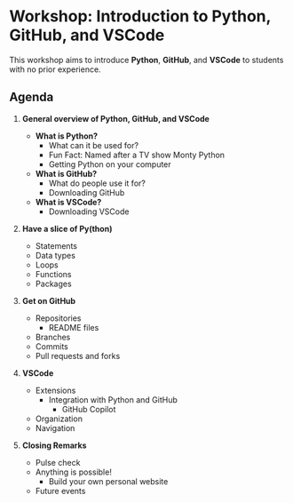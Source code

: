 # Workshop: Introduction to Python, GitHub, and VSCode

This workshop aims to introduce **Python**, **GitHub**, and **VSCode** to students with no prior experience.

## Agenda

1. **General overview of Python, GitHub, and VSCode**
   - **What is Python?**
     - What can it be used for?
     - Fun Fact: Named after a TV show Monty Python
     - Getting Python on your computer
   - **What is GitHub?**
     - What do people use it for?
     - Downloading GitHub
   - **What is VSCode?**
     - Downloading VSCode

2. **Have a slice of Py(thon)**
   - Statements
   - Data types
   - Loops
   - Functions
   - Packages
  
3. **Get on GitHub**
   - Repositories
     - README files
   - Branches
   - Commits
   - Pull requests and forks

4. **VSCode**
   - Extensions
     - Integration with Python and GitHub
       - GitHub Copilot
   - Organization
   - Navigation

5. **Closing Remarks**
   - Pulse check
   - Anything is possible!
      - Build your own personal website
   - Future events
